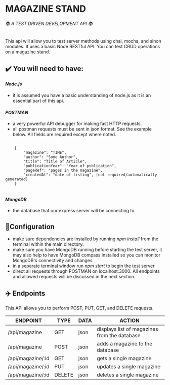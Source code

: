  MAGAZINE STAND
====================
###### :books: *A TEST DRIVEN DEVELOPMENT API* :books:




This api will allow you to test server methods using chai, mocha, and sinon modules.  It uses a basic Node RESTful API.
You can test CRUD operations on a magazine stand.
## :heavy_check_mark: <b>You will need to have:</b>
####  *Node.js*
<ul>
    <li>it is assumed you have a basic understanding of node.js as it is an essential part of this api.</li>
</ul>

#### *POSTMAN*
<ul>
    <li>a very powerful API debugger for making fast HTTP requests.</li>
    <li>all postman requests must be sent in json format. See the example below. All fields are required except where noted.</li>
</ul>
<pre><code>
    {
        "magazine": "TIME",
        "author": "Some Author",
        "title": "Title of Article",
        "publicationYear": "Year of publication",
        "pageRef": "pages in the magazine",
        "createdAt": "date of listing", (not required/automatically generated)
    }
    </pre></code>


#### *MongoDB*
<ul>
    <li>the database that our express server will be connecting to.</li>
</ul>

##  :wrench:Configuration
<ul>
    <li>make sure dependencies are installed by running <i>npm install</i> from the terminal within the main directory.</li>
    <li>make sure you have MongoDB running before starting the test server, it may also help to have MongoDB compass installed so you can monitor MongoDB's connectivity and changes.</li>
    <li>in a separate terminal window run <i>npm start</i> to begin the test server</li>
    <li>direct all requests through POSTMAN on localhost:3000.  All endpoints and allowed requests will be discussed in the next section.</li>
</ul>

##  :airplane:  Endpoints
This API allows you to perform POST, PUT, GET, and DELETE requests.


| ENDPOINT          | TYPE   | DATA | ACTION                                   |
|-------------------|--------|------|------------------------------------------|
| /api/magazine     | GET    | json | displays list of magazines from the database |
| /api/magazine     | POST   | json | adds a magazine to the database          |
| /api/magazine/:id | GET    | json | gets a single magazine <br>              |
| /api/magazine/:id | PUT    | json | updates a single magazine                |
| /api/magazine/:id | DELETE | json | deletes a single magazine                 |





